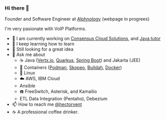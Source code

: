 ### Hi there 👋

Founder and Software Engineer at [Alphnology](https://alphnology.com) (webpage in progrees)

I'm very pasionate with VoIP Platforms.   

- 🔭 I am currently working on [Consensus Cloud Solutions](https://www.consensus.com/), and  [Java tutor](https://www.wyzant.com/Tutors/hectorvent)
- 🌱 I keep learning how to learn
- 👯 Still looking for a great idea
- 💬 Ask me about 
  - :coffee: Java ([Vertx.io](https://vertx.io/), [Quarkus](https://quarkus.io/), [Spring Boot](https://spring.io/projects/spring-boot)) and Jakarta (JEE)
  - :whale2: Containers ([Podman](https://podman.io/), [Skopeo](https://github.com/containers/skopeo), [Buildah](https://buildah.io/), [Docker](https://www.docker.com/)) 
  - :penguin: Linux
  - :cloud: AWS, IBM Cloud
  - Ansible
  - :phone: FreeSwitch, Asterisk, and Kamailio
  - ETL Data Integration (Pentaho), Debezium
- :mailbox: How to reach me [@hectorvent](https://twitter.com/hectorvent)
- :coffee: A professional coffee drinker.
